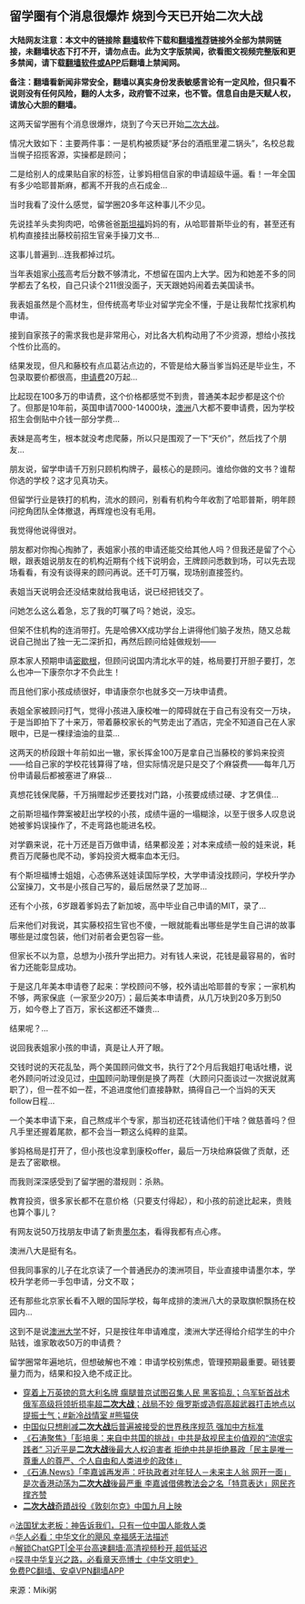  <!-- 面包屑导航 --> <h2>留学圈有个消息很爆炸 烧到今天已开始二次大战</h2> <p class="notice"><b>大陆网友注意：本文中的链接除 <a href="https://github.com/bannedbook/fanqiang" >翻墙</a>软件下载和<a href="https://github.com/killgcd/justmysocks/blob/master/README.md">翻墙推荐</a>链接外全部为禁网链接，未翻墙状态下打不开，请勿点击。此为文字版禁闻，欲看图文视频完整版和更多禁闻，请下载<a href="https://github.com/bannedbook/fanqiang">翻墙软件或APP</a>后翻墙上禁闻网。</p><p>备注：翻墙看新闻非常安全，翻墙以真实身份发表敏感言论有一定风险，但只看不说则没有任何风险，翻的人太多，政府管不过来，也不管。信息自由是天赋人权，请放心大胆的翻墙。</b></p>  <div class="entry"> <p>这两天留学圈有个消息很爆炸，烧到了今天已开始<a href="https://www.bannedbook.org/bnews/tag/%E4%BA%8C%E6%AC%A1%E5%A4%A7%E6%88%98/" class="st_tag internal_tag" rel="tag" title="标签 二次大战 下的日志">二次大战</a>。</p> <p>情况大致如下：主要两件事：一是机构被质疑“茅台的酒瓶里灌二锅头”，名校总裁当幌子招揽客源，实操都是顾问；</p> <p>二是给别人的成果贴自家的标签，让爹妈相信自家的申请超级牛逼。看！一年全国有多少哈耶普斯麻，都离不开我的点石成金…</p> <p>当时我看了没什么感觉，留学圈20多年这种事儿不少见。</p> <p>先说挂羊头卖狗肉吧，哈佛爸爸<a href="https://www.bannedbook.org/bnews/tag/%e6%96%af%e5%9d%a6%e7%a6%8f/" class="st_tag internal_tag" rel="tag" title="标签 斯坦福 下的日志">斯坦福</a>妈妈的有，从哈耶普斯毕业的有，甚至还有机构直接挂出藤校前招生官亲手操刀文书…</p> <p>这事儿普遍到…连我都掉过坑。</p> <p>当年表姐家<a href="https://www.bannedbook.org/bnews/tag/%e5%b0%8f%e5%ad%a9/" class="st_tag internal_tag" rel="tag" title="标签 小孩 下的日志">小孩</a>高考后分数不够清北，不想留在国内上大学。因为和她差不多的同学都去了名校，自己只读个211很没面子，天天跟她妈闹着去美国读书。</p> <p>我表姐虽然是个高材生，但传统高考毕业对留学完全不懂，于是让我帮忙找家机构申请。</p> <p>接到自家孩子的需求我也是非常用心，对比各大机构动用了不少资源，想给小孩找个性价比高的。</p> <p>结果发现，但凡和藤校有点瓜葛沾点边的，不管是给大藤当爹当妈还是毕业生，不包录取要价都很高，<a href="https://www.bannedbook.org/bnews/tag/%E7%94%B3%E8%AF%B7%E8%B4%B9/" class="st_tag internal_tag" rel="tag" title="标签 申请费 下的日志">申请费</a>20万起…</p> <p>比起现在100多万的申请费，这个价格都感觉不到贵，普通美本起步都是这个价了。但那是10年前，英国申请7000-14000块，<a href="https://www.bannedbook.org/bnews/tag/%e6%be%b3%e6%b4%b2/" class="st_tag internal_tag" rel="tag" title="标签 澳洲 下的日志">澳洲</a>八大都不要申请费，因为学校招生会倒贴中介钱一部分学费…</p> <p>表妹是高考生，根本就没考虑爬藤，所以只是围观了一下“天价”，然后找了个朋友…</p> <p>朋友说，留学申请千万别只顾机构牌子，最核心的是顾问。谁给你做的文书？谁帮你选的学校？这才见真功夫。</p> <p>但留学行业是铁打的机构，流水的顾问，别看有机构今年收割了哈耶普斯，明年顾问挖角团队全体撤退，再辉煌也没有毛用。</p> <p>我觉得他说得很对。</p> <p>朋友都对你掏心掏肺了，表姐家小孩的申请还能交给其他人吗？但我还是留了个心眼，跟表姐说朋友在的机构近期有个线下说明会，王牌顾问悉数到场，可以先去现场看看，有没有谈得来的顾问再说。还千叮万嘱，现场别直接签约。</p> <p>表姐当天说明会还没结束就给我电话，说已经把钱交了。</p> <p>问她怎么这么着急，忘了我的叮嘱了吗？她说，没忘。</p> <p>但架不住机构的连消带打。先是哈佛XX成功学台上讲得他们脑子发热，随又总裁说自己抛出了独一无二深折扣，再然后顾问给娃做规划——</p> <p>原本家人预期申请<a href="https://www.bannedbook.org/bnews/tag/%E5%AF%86%E6%AD%87%E6%A0%B9/" class="st_tag internal_tag" rel="tag" title="标签 密歇根 下的日志">密歇根</a>，但顾问说国内清北水平的娃，格局要打开胆子要打，怎么也冲一下康奈尔才不负此生！</p> <p>而且他们家小孩成绩很好，申请康奈尔也就多交一万块申请费。</p> <p>表姐全家被顾问打气，觉得小孩进入康校唯一的障碍就在于自己有没有交一万块，于是当即拍下了十来万，带着藤校家长的气势走出了酒店，完全不知道自己在人家眼中，已是一棵绿油油的韭菜…</p>  <p>这两天的桥段跟十年前如出一辙，家长挥金100万是拿自己当藤校的爹妈来投资——给自己家的学校花钱算得了啥，但实际情况是只是交了个麻袋费——每年几万份申请最后都被塞进了麻袋…</p> <p>真想花钱保爬藤，千万捐赠起步还要找对门路，小孩要成绩过硬、才艺俱佳…</p> <p>之前斯坦福作弊案被赶出学校的小孩，成绩牛逼的一塌糊涂，以至于很多人叹息说她被爹妈误操作了，不走弯路也能进名校。</p> <p>对学霸来说，花十万还是百万做申请，结果都没差；对本来成绩一般的娃来说，耗费百万爬藤也爬不动，爹妈投资大概率血本无归。</p> <p>有个斯坦福博士姐姐，心态佛系送娃读国际学校，大学申请没找顾问，学校升学办公室操刀，文书是小孩自己写的，最后居然录了芝加哥…</p> <p>还有个小孩，6岁跟着爹妈去了新加坡，高中毕业自己申请的MIT，录了…</p> <p>后来他们对我说，其实藤校招生官也不傻，一眼就能看出哪些是学生自己讲的故事哪些是过度包装，他们对前者会更包容一些。</p> <p>但家长不以为意，总想为小孩升学出把力。对有钱人来说，花钱是最容易的，省时省力还能彰显成功。</p> <p>于是这几年美本申请卷了起来：学校顾问不够，校外请出哈耶普的专家；一家机构不够，两家保底（一家至少20万）；最后美本申请费，从几万块到20多万到50万，如今卷上了百万，家长这都还不嫌贵…</p> <p>结果呢？…</p> <p>说回我表姐家小孩的申请，真是让人开了眼。</p>  <p>交钱时说的天花乱坠，两个美国顾问做文书，执行了2个月后我姐打电话吐槽，说老外顾问听过没见过，<span class='wp_keywordlink_affiliate'><a href="https://www.bannedbook.org/" title="中国" target="_blank">中国</a></span>顾问助理倒是换了两茬（大顾问只面谈过一次据说就离职了），但一茬不如一茬，不追进度他们直接静默，搞得自己一个当妈的天天follow日程…</p> <p>一个美本申请下来，自己熬成半个专家，那当初还花钱请他们干啥？做慈善吗？但凡手里还握着尾款，都不会当一颗这么纯粹的韭菜。</p> <p>爹妈格局是打开了，但小孩也没拿到康校offer，最后一万块给麻袋做了贡献，还是去了密歇根。</p> <p>而我则深深感受到了留学圈的潜规则：杀熟。</p> <p>教育投资，很多家长都不在意价格（只要支付得起），和小孩的前途比起来，贵贱也算个事儿？</p> <p>有网友说50万找朋友申请了新贵<a href="https://www.bannedbook.org/bnews/tag/%e5%a2%a8%e5%b0%94%e6%9c%ac/" class="st_tag internal_tag" rel="tag" title="标签 墨尔本 下的日志">墨尔本</a>，看得我都有点心疼。</p> <p>澳洲八大是挺有名。</p> <p>但我同事家的儿子在北京读了一个普通民办的澳洲项目，毕业直接申请墨尔本，学校升学老师一手包申请，分文不取；</p> <p>还有那些北京家长看不入眼的国际学校，每年成排的澳洲八大的录取旗帜飘扬在校园内…</p> <p>这到不是说<a href="https://www.bannedbook.org/bnews/tag/%E6%BE%B3%E6%B4%B2%E5%A4%A7%E5%AD%A6/" class="st_tag internal_tag" rel="tag" title="标签 澳洲大学 下的日志">澳洲大学</a>不好，只是按往年申请难度，澳洲大学还得给介绍学生的中介贴钱，谁家敢收50万的申请费？</p> <p>留学圈常年遍地坑，但想破解也不难：申请学校别焦虑，管理预期最重要。砸钱要量力而为，结果和投入绝不成正比。</p>  <!--<div id="taboola-mid-1"></div>--><ul class='op-related-articles' title='相关阅读'> <li><a href='https://www.bannedbook.org/bnews/bannedvideo/20220323/1708968.html' target='_blank'>穿着上万英镑的意大利名牌 瘸腿普京试图召集人民 黑客捣乱；乌军斩首战术 俄军高级将领折损率超<b>二次大战</b>；战局不妙 俄罗斯或造假高超武器打击地点以提振士气；#新冷战情室 #熊猫侠</a></li> <li><a href='https://www.bannedbook.org/bnews/headline/20220218/1693663.html' target='_blank'>中国似只想削减<b>二次大战</b>后普遍被接受的世界秩序规范 强加中方标准</a></li> <li><a href='https://www.bannedbook.org/bnews/bannedvideo/20200621/1348002.html' target='_blank'>《石涛聚焦》「彭培奥：来自中共国的挑战」中共是敌视民主价值观的“流氓实践者“ 习近平是<b>二次大战</b>後最大人权迫害者 拒绝中共是拒绝暴政「民主是唯一尊重人的尊严、个人自由和人类进步的政体」</a></li> <li><a href='https://www.bannedbook.org/bnews/bannedvideo/20190910/1188551.html' target='_blank'>《石涛.News》「李嘉诚再发声：吁执政者对年轻人－未来主人翁 网开一面」是次香港动荡为<b>二次大战</b>後最严重 李嘉诚借佛教法会之名「特意表达」网民齐撑齐赞 </a></li> <li><a href='https://www.bannedbook.org/bnews/cnnews/20170722/795622.html' target='_blank'><b>二次大战</b>奇蹟战役《敦刻尔克》中国九月上映</a></li> </ul> <p class="texttj"> 🔥<a href="https://www.bannedbook.org/bnews/ssgc/20230219/1850782.html" target="_blank">法国犹太老板：神告诉我们，只有一位中国人能救人类</a><br/> 🔥<a href="https://www.bannedbook.org/bnews/comments/20220220/1694796.html" target="_blank">华人必看：中华文化的飓风 幸福感无法描述</a><br/> 🔥<a href="https://github.com/bannedbook/fanqiang/wiki/V2ray%E6%9C%BA%E5%9C%BA" target="_blank">解锁ChatGPT|全平台高速翻墙:高清视频秒开,超低延迟</a><br/> 🔥<a href="https://www.bannedbook.org/bnews/comments/20220808/1768773.html" target="_blank">探寻中华复兴之路，必看章天亮博士《中华文明史》</a><br/> <a href="https://github.com/bannedbook/fanqiang/wiki/%E7%A6%81%E9%97%BB%E7%BD%91%E5%AE%89%E5%8D%93%E7%BF%BB%E5%A2%99%E6%96%B0%E9%97%BBAPP" target="_blank">免费PC翻墙、安卓VPN翻墙APP</a><br/> </p><p class="src-info">来源：Miki粥 </p><a name='sharetosocial'></a> <div style="margin-bottom:5px;padding-bottom:5px;clear:both"> <div id="archive-pix-1" class="banner-ads"> <!-- AuctionX Display platform tag START --> <div id="27602x728x90x621x_ADSLOT1" clicktrack="%%CLICK_URL_ESC%%"></div>  <!-- AuctionX Display platform tag END --> </div> <div id="archive-pix-2" class="banner-ads"> <!-- AuctionX Display platform tag START --> <div id="27556x300x250x621x_ADSLOT1" clicktrack="%%CLICK_URL_ESC%%" style="margin:0 auto;text-align:center"></div>  <!-- AuctionX Display platform tag END --> </div> </div>  <div id="archive-pix-1" class="banner-ads"> <!-- AuctionX Display platform tag START --> <div id="27603x728x90x621x_ADSLOT1" clicktrack="%%CLICK_URL_ESC%%"></div>  <!-- AuctionX Display platform tag END --> </div> </div><!--END ENTRY--> 